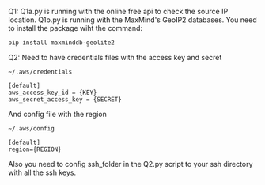Q1:
Q1a.py is running with the online free api to check the source IP location.
Q1b.py is running with the MaxMind's GeoIP2 databases.
You need to install the package wiht the command:
```
pip install maxminddb-geolite2
```

Q2:
Need to have credentials files with the access key and secret
```
~/.aws/credentials

[default]
aws_access_key_id = {KEY}
aws_secret_access_key = {SECRET}

```
And config file with the region
```
~/.aws/config

[default]
region={REGION}

```
Also you need to config ssh_folder in the Q2.py script to your ssh directory with all the ssh keys.

